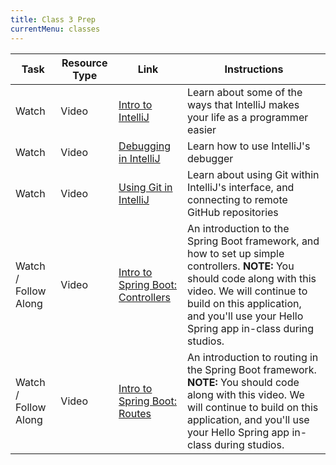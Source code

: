 ```yaml
---
title: Class 3 Prep
currentMenu: classes
---
```


Task | Resource Type | Link | Instructions
|----|---------------|------|-------------|
Watch | Video | [Intro to IntelliJ](../../videos/intro-to-intellij/) | Learn about some of the ways that IntelliJ makes your life as a programmer easier
Watch | Video | [Debugging in IntelliJ](../../videos/debugging-in-intellij/) | Learn how to use IntelliJ's debugger
Watch | Video | [Using Git in IntelliJ](../../videos/using-git-in-intellij/) | Learn about using Git within IntelliJ's interface, and connecting to remote GitHub repositories
Watch / Follow Along | Video | [Intro to Spring Boot: Controllers](../../videos/intro-to-spring-boot-controllers/) | An introduction to the Spring Boot framework, and how to set up simple controllers. **NOTE:** You should code along with this video. We will continue to build on this application, and you'll use your Hello Spring app in-class during studios.
Watch / Follow Along | Video | [Intro to Spring Boot: Routes](../../videos/intro-to-spring-boot-routes/) | An introduction to routing in the Spring Boot framework. **NOTE:** You should code along with this video. We will continue to build on this application, and you'll use your Hello Spring app in-class during studios.
